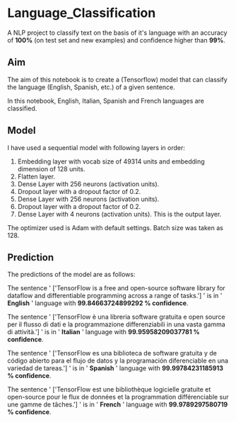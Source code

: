 # Language_Classification
A NLP project to classify text on the basis of it's language with an accuracy of **100%** (on test set and new examples) and confidence higher than **99%**.

## Aim

The aim of this notebook is to create a (Tensorflow) model that can classify the language (English, Spanish, etc.) of a given sentence.

In this notebook, English, Italian, Spanish and French languages are classified.

## Model

I have used a sequential model with following layers in order:

1. Embedding layer with vocab size of 49314 units and embedding dimension of 128 units.
2. Flatten layer.
3. Dense Layer with 256 neurons (activation units).
4. Dropout layer with a dropout factor of 0.2.
5. Dense Layer with 256 neurons (activation units).
6. Dropout layer with a dropout factor of 0.2.
7. Dense Layer with 4 neurons (activation units). This is the output layer.

The optimizer used is Adam with default settings. Batch size was taken as 128.  

## Prediction

The predictions of the model are as follows:  

The sentence ' ['TensorFlow is a free and open-source software library for dataflow and differentiable programming across a range of tasks.'] '
is in ' **English** ' language with  **99.84663724899292 % confidence**.

The sentence ' ['TensorFlow è una libreria software gratuita e open source per il flusso di dati e la programmazione differenziabili in una vasta gamma di attività.'] '
is in ' **Italian** ' language with  **99.95958209037781 % confidence**.

The sentence ' ['TensorFlow es una biblioteca de software gratuita y de código abierto para el flujo de datos y la programación diferenciable en una variedad de tareas.'] '
is in ' **Spanish** ' language with  **99.99784231185913 % confidence**.

The sentence ' ['TensorFlow est une bibliothèque logicielle gratuite et open-source pour le flux de données et la programmation différenciable sur une gamme de tâches.'] '
is in ' **French** ' language with  **99.9789297580719 % confidence**.

